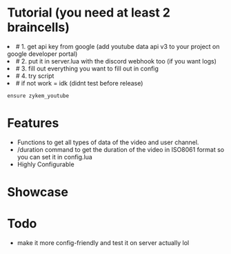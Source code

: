 
<h1>Tutorial (you need at least 2 braincells)</h1>
  <li>#  1. get api key from google (add youtube data api v3 to your project on google developer portal)</li>
  <li>#  2. put it in server.lua with the discord webhook too (if you want logs)</li>
  <li>#  3. fill out everything you want to fill out in config</li>
  <li>#  4. try script</li>
  <li>#  if not work = idk (didnt test before release)</li>

```ensure zykem_youtube```


<h1>Features</h1>
<ul>
    <li>Functions to get all types of data of the video and user channel.</b></li>
    <li>/duration command to get the duration of the video in ISO8061 format so you can set it in config.lua</b></li>
    <li>Highly Configurable</li>

</ul>
<h1>Showcase</h1>


<h1>Todo</h1>
<ul>
   <li>make it more config-friendly and test it on server actually lol</li>

</ul>

